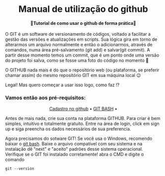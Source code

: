 <h1 align="center">Manual de utilização do github</h1> 
<h4 align="center">🚀Tutorial de como usar o github de forma prática🚀</h4>

<p> 
	O GIT é um software de versionamento de códigos, voltado a facilitar a gestão das versões e atualizações em scripts.
  Sua lógica gira em torno de alterarmos um arquivo normalmente e então o adicionarmos, através de comandos, numa área pré-salvamento (git add) e salvar(git commit). A partir desse momento temos um commit, que é um ponto onde uma versão do projeto foi salva, como se fosse uma foto do código no momento 📸
  
  O GITHUB nada mais é do que o repositório web (ou plataforma, se preferir chamar assim) do mesmo repositório GIT em sua máquina local 😉
  
  Legal! Mas quero começar a usar isso logo, como faz !?
</p>

<h3>Vamos então aos pré-requisitos: </h3>
<p align="center">
 <a href="#cadastro_no_github">Cadastro no github</a> •
 <a href="#git_bash">GIT BASH</a> • 
</p>

<p>
  Antes de mais nada, crie sua conta na plataforma GITHUB. Para criar é bem simples, intuitivo e totalmente gratuito. Entre na área de login, click em sign up e siga preencha os dados necessários de sua preferencia.
  
  Agora precisamos do sotware GIT! Se você usa o Windows, recomendo baixar o [git bash](https://git-scm.com/download/win). Baixe o arquivo compatível com seu sistema e na instalação dê "next" e "aceito" padrões desse sistema operacional.
  Verifique se o GIT foi instalado corretamente! abra o CMD e digite o comando
  
`git --version`
  
 </p>


